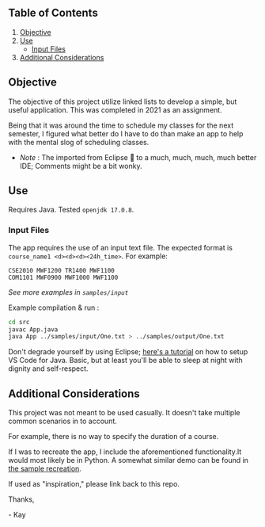 ## Table of Contents
1. [Objective](#objective)
2. [Use](#use)
    * [Input Files](#input-files)
3. [Additional Considerations](#additional-considerations)


## Objective

The objective of this project utilize linked lists to develop a simple, but useful application. This was completed in 2021 as an assignment.

Being that it was around the time to schedule my classes for the next semester, I figured what better do I have to do than make an app to help with the mental slog of scheduling classes.

- _Note_ : The imported from Eclipse 🤢 to a much, much, much, much better IDE; Comments might be a bit wonky.


## Use

Requires Java. Tested `openjdk 17.0.8`.

### Input Files

The app requires the use of an input text file. The expected format is 
`course_name1 <d><d><d><24h_time>`. For example:

```
CSE2010 MWF1200 TR1400 MWF1100
COM1101 MWF0900 MWF1000 MWF1100
```

_See more examples in `samples/input`_

Example compilation & run :

```bash
cd src
javac App.java
java App ../samples/input/One.txt > ../samples/output/One.txt
```

Don't degrade yourself by using Eclipse; [here's a tutorial](https://code.visualstudio.com/docs/java/java-tutorial) on how to setup VS Code for Java. Basic, but at least you'll be able to sleep at night with dignity and self-respect.

## Additional Considerations

This project was not meant to be used casually. It doesn't take multiple common scenarios in to account. 

For example, there is no way to specify the duration of a course.

If I was to recreate the app, I include the aforementioned functionality.It would most likely be in Python. A somewhat similar demo can be found in [the sample recreation](SampleRecreation.ipynb).

If used as "inspiration," please link back to this repo.

Thanks,

\- Kay

